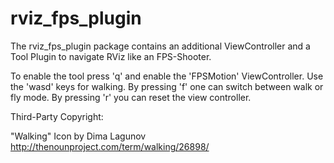 rviz_fps_plugin
===============

The rviz_fps_plugin package contains an additional ViewController and a Tool Plugin to navigate RViz like an FPS-Shooter.

To enable the tool press 'q' and enable the 'FPSMotion' ViewController. Use the 'wasd' keys for walking.
By pressing 'f' one can switch between walk or fly mode. By pressing 'r' you can reset the view controller.


Third-Party Copyright:

"Walking" Icon by Dima Lagunov
http://thenounproject.com/term/walking/26898/
